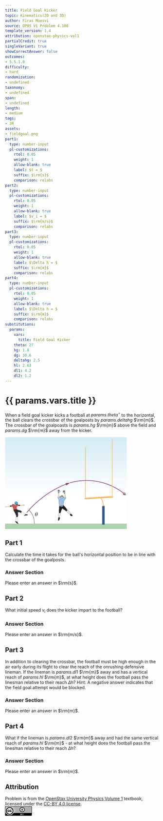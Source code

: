 ```yaml
---
title: Field Goal Kicker
topic: Kinematics(2D and 3D)
author: Firas Moosvi
source: OPUS V1 Problem 4.100
template_version: 1.4
attribution: openstax-physics-vol1
partialCredit: true
singleVariant: true
showCorrectAnswer: false
outcomes:
- 5.5.1.0
difficulty:
- hard
randomization:
- undefined
taxonomy:
- undefined
span:
- undefined
length:
- medium
tags:
- JR
assets:
- fieldgoal.png
part1:
  type: number-input
  pl-customizations:
    rtol: 0.05
    weight: 1
    allow-blank: true
    label: $t = $
    suffix: $\rm{s}$
    comparison: relabs
part2:
  type: number-input
  pl-customizations:
    rtol: 0.05
    weight: 1
    allow-blank: true
    label: $v_i = $
    suffix: $\rm{m/s}$
    comparison: relabs
part3:
  type: number-input
  pl-customizations:
    rtol: 0.05
    weight: 1
    allow-blank: true
    label: $\Delta h = $
    suffix: $\rm{m}$
    comparison: relabs
part4:
  type: number-input
  pl-customizations:
    rtol: 0.05
    weight: 1
    allow-blank: true
    label: $\Delta h = $
    suffix: $\rm{m}$
    comparison: relabs
substitutions:
  params:
    vars:
      title: Field Goal Kicker
    theta: 27
    hg: 1.8
    dg: 30.6
    deltahg: 2.5
    hl: 2.63
    dl1: 4.2
    dl2: 1.2
---
```

# {{ params.vars.title }}
When a field goal kicker kicks a football at ${{ params.theta }}^\circ$ to the horizontal, the ball clears the crossbar of the goalposts by ${{ params.deltahg }}$ $\rm{m}$.
The crossbar of the goalpoasts is ${{ params.hg }}$ $\rm{m}$ above the field and ${{ params.dg }}$ $\rm{m}$ away from the kicker.

<img src="fieldgoal.png" width=400 alt="An image showing a field goal kicker kicking a field goal. The trajectory of the football is shown by a purple line that initially makes an angle of theta with the horizontal. A defensive lineman stands between the field goal kicker and the goalpoasts.">

## Part 1

Calculate the time it takes for the ball's horizontal position to be in line with the crossbar of the goalposts.

### Answer Section

Please enter an answer in $\rm{s}$.

## Part 2

What initial speed $v_i$ does the kicker impart to the football?

### Answer Section

Please enter an answer in $\rm{m/s}$.

## Part 3

In addition to clearing the crossbar, the football must be high enough in the air early during its flight to clear the reach of the onrushing defensive lineman.
If the lineman is ${{ params.dl1 }}$ $\rm{m}$ away and has a vertical reach of ${{ params.hl }}$ $\rm{m}$, at what height does the football pass the linesman relative to their reach $\Delta h$?
Hint: A negative answer indicates that the field goal attempt would be blocked.

### Answer Section

Please enter an answer in $\rm{m}$.

## Part 4

What if the lineman is ${{ params.dl2 }}$ $\rm{m}$ away and had the same vertical reach of ${{ params.hl }}$ $\rm{m}$ - at what height does the football pass the linesman relative to their reach $\Delta h$?

### Answer Section

Please enter an answer in $\rm{m}$.

## Attribution

Problem is from the [OpenStax University Physics Volume 1](https://openstax.org/details/books/university-physics-volume-1) textbook, licensed under the [CC-BY 4.0 license](https://creativecommons.org/licenses/by/4.0/).<br>![Image representing the Creative Commons 4.0 BY license.](https://raw.githubusercontent.com/firasm/bits/master/by.png)